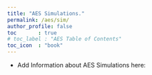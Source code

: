 ```yaml
---
title: "AES Simulations."
permalink: /aes/sim/
author_profile: false
toc       : true
# toc_label : "AES Table of Contents"
toc_icon  : "book"
---
```


- Add Information about AES Simulations here: